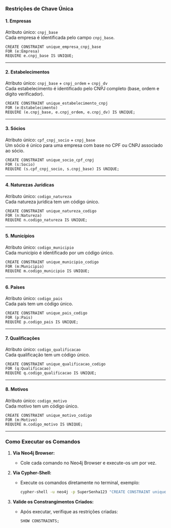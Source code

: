 
### **Restrições de Chave Única**

#### **1. Empresas**
Atributo único: `cnpj_base`  
Cada empresa é identificada pelo campo `cnpj_base`.

```cypher
CREATE CONSTRAINT unique_empresa_cnpj_base
FOR (e:Empresa)
REQUIRE e.cnpj_base IS UNIQUE;
```

---

#### **2. Estabelecimentos**
Atributo único: `cnpj_base` + `cnpj_ordem` + `cnpj_dv`  
Cada estabelecimento é identificado pelo CNPJ completo (base, ordem e dígito verificador).

```cypher
CREATE CONSTRAINT unique_estabelecimento_cnpj
FOR (e:Estabelecimento)
REQUIRE (e.cnpj_base, e.cnpj_ordem, e.cnpj_dv) IS UNIQUE;
```

---

#### **3. Sócios**
Atributo único: `cpf_cnpj_socio` + `cnpj_base`  
Um sócio é único para uma empresa com base no CPF ou CNPJ associado ao sócio.

```cypher
CREATE CONSTRAINT unique_socio_cpf_cnpj
FOR (s:Socio)
REQUIRE (s.cpf_cnpj_socio, s.cnpj_base) IS UNIQUE;
```

---

#### **4. Naturezas Jurídicas**
Atributo único: `codigo_natureza`  
Cada natureza jurídica tem um código único.

```cypher
CREATE CONSTRAINT unique_natureza_codigo
FOR (n:Natureza)
REQUIRE n.codigo_natureza IS UNIQUE;
```

---

#### **5. Municípios**
Atributo único: `codigo_municipio`  
Cada município é identificado por um código único.

```cypher
CREATE CONSTRAINT unique_municipio_codigo
FOR (m:Municipio)
REQUIRE m.codigo_municipio IS UNIQUE;
```

---

#### **6. Países**
Atributo único: `codigo_pais`  
Cada país tem um código único.

```cypher
CREATE CONSTRAINT unique_pais_codigo
FOR (p:Pais)
REQUIRE p.codigo_pais IS UNIQUE;
```

---

#### **7. Qualificações**
Atributo único: `codigo_qualificacao`  
Cada qualificação tem um código único.

```cypher
CREATE CONSTRAINT unique_qualificacao_codigo
FOR (q:Qualificacao)
REQUIRE q.codigo_qualificacao IS UNIQUE;
```

---

#### **8. Motivos**
Atributo único: `codigo_motivo`  
Cada motivo tem um código único.

```cypher
CREATE CONSTRAINT unique_motivo_codigo
FOR (m:Motivo)
REQUIRE m.codigo_motivo IS UNIQUE;
```

---

### **Como Executar os Comandos**
1. **Via Neo4j Browser:**
   - Cole cada comando no Neo4j Browser e execute-os um por vez.

2. **Via Cypher-Shell:**
   - Execute os comandos diretamente no terminal, exemplo:
     ```bash
     cypher-shell -u neo4j -p SuperSenha123 "CREATE CONSTRAINT unique_empresa_cnpj_base FOR (e:Empresa) REQUIRE e.cnpj_base IS UNIQUE;"
     ```

3. **Valide os Constrangimentos Criados:**
   - Após executar, verifique as restrições criadas:
     ```cypher
     SHOW CONSTRAINTS;
     ```
